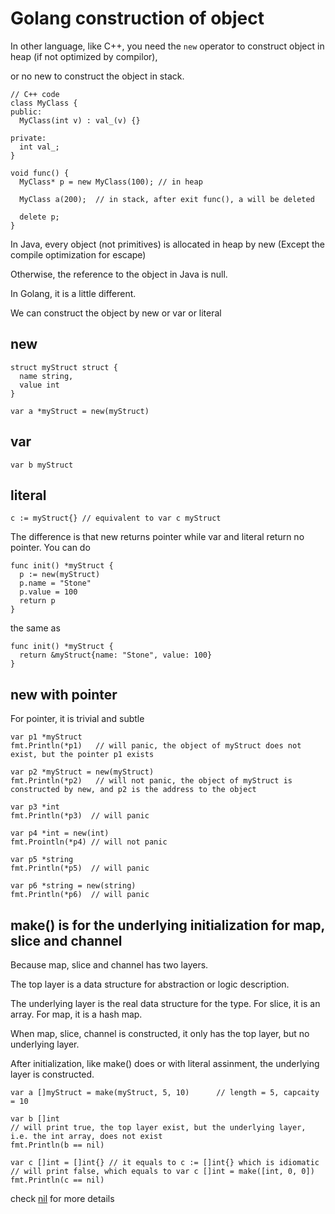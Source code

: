 # Golang construction of object

In other language, like C++, you need the `new` operator to construct object in heap (if not optimized by compilor), 

or no new to construct the object in stack. 

```
// C++ code
class MyClass {
public:
  MyClass(int v) : val_(v) {}

private:
  int val_;
}

void func() {
  MyClass* p = new MyClass(100); // in heap

  MyClass a(200);  // in stack, after exit func(), a will be deleted

  delete p;
}
```

In Java, every object (not primitives) is allocated in heap by new (Except the compile optimization for escape)

Otherwise, the reference to the object in Java is null.

In Golang, it is a little different.

We can construct the object by new or var or literal

## new

```
struct myStruct struct {
  name string,
  value int
}

var a *myStruct = new(myStruct)
```

## var

```
var b myStruct
```

## literal

```
c := myStruct{} // equivalent to var c myStruct
```

The difference is that new returns pointer while var and literal return no pointer. You can do

```
func init() *myStruct {
  p := new(myStruct)
  p.name = "Stone"
  p.value = 100
  return p
}
```

the same as 
```
func init() *myStruct {
  return &myStruct{name: "Stone", value: 100}
}
```

## new with pointer

For pointer, it is trivial and subtle

```
var p1 *myStruct
fmt.Println(*p1)   // will panic, the object of myStruct does not exist, but the pointer p1 exists

var p2 *myStruct = new(myStruct)
fmt.Println(*p2)   // will not panic, the object of myStruct is constructed by new, and p2 is the address to the object

var p3 *int
fmt.Println(*p3)  // will panic

var p4 *int = new(int)
fmt.Prointln(*p4) // will not panic

var p5 *string
fmt.Println(*p5)  // will panic

var p6 *string = new(string)
fmt.Println(*p6)  // will panic
```

## make() is for the underlying initialization for map, slice and channel

Because map, slice and channel has two layers. 

The top layer is a data structure for abstraction or logic description.

The underlying layer is the real data structure for the type. For slice, it is an array. For map, it is a hash map.

When map, slice, channel is constructed, it only has the top layer, but no underlying layer.

After initialization, like make() does or with literal assinment, the underlying layer is constructed.

```
var a []myStruct = make(myStruct, 5, 10)      // length = 5, capcaity = 10

var b []int
// will print true, the top layer exist, but the underlying layer, i.e. the int array, does not exist
fmt.Println(b == nil)  

var c []int = []int{} // it equals to c := []int{} which is idiomatic
// will print false, which equals to var c []int = make([int, 0, 0])
fmt.Println(c == nil) 
```

check [nil](nil.md) for more details

